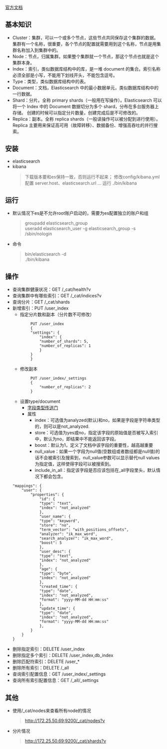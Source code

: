 [官方文档](https://www.elastic.co/guide/cn/elasticsearch/guide/current/getting-started.html)
## 基本知识
- Cluster：集群，可以一个或多个节点，这些节点共同保存这个集群的数据。集群有一个名称，很重要，各个节点的配置就需要用到这个名称，节点是用集群名称加入到集群中的。
- Node：节点，归属集群。如果整个集群就一个节点，那这个节点也就是这个集群本身。
- Index：索引，类似数据库结构中的库，是一堆 document 的集合。索引名称必须全部是小写，不能用下划线开头，不能包含逗号。
- Type：类型，类似数据库结构中的表。
- Document：文档，Elasticsearch 中的最小数据单元，类似数据库结构中的一行数据。
- Shard：分片。全称 primary shards（一般用在写操作）。Elasticsearch 可以将一个 Index 中的 Document 数据切分为多个 shard，分布在多台服务器上存储。
    创建的时候可以指定分片数量，创建完成后是不可修改的。
- Replica：副本。全称 replica shards（一般读操作可以被分配到进行使用）。Replica 主要用来保证高可用（故障转移）、数据备份、增强高吞吐的并行搜索。
## 安装
- elasticsearch
- kibana
    > 下载版本要和es保持一致，否则运行不起来；
    > 修改config/kibana.yml配置 server.host、elasticsearch.url ...
    > 运行 ./bin/kibana  

## 运行
- 默认情况下es是不允许root账户启动的，需要为es配置独立的账户和组   
    > groupadd elasticsearch_group    
    > useradd elasticsearch_user -g elasticsearch_group -s /sbin/nologin  
- 命令 
    > bin/elasticsearch -d     
    > ./bin/kibana  
## 操作
- 查询集群健康状况：GET /_cat/health?v
- 查询集群中有哪些索引：GET /_cat/indices?v
- 查询分片：GET /_cat/shards
- 新增索引：PUT /user_index
    - 指定分片数和副本（分片数不可修改）
    ```
            PUT /user_index
            {
            "settings": {
                "index": {
                "number_of_shards": 5,
                "number_of_replicas": 1
                }
            }
            }
    ```     
    - 修改副本
    ```
            PUT /user_index/_settings
            {
                "number_of_replicas": 2
            }
    ```
    - 设置type/document
        - [字段类型传送门](https://blog.csdn.net/chengyuqiang/article/details/79048800)
        - 属性
            - index：可选值为analyzed(默认)和no，如果是字段是字符串类型的，则可以是not_analyzed.
            - store：可选值为yes或no，指定该字段的原始值是否被写入索引中，默认为no，即结果中不能返回该字段。
            - boost：默认为1，定义了文档中该字段的重要性，越高越重要
            - null_value：如果一个字段为null值(空数组或者数组都是null值)的话不会被索引及搜索到，null_value参数可以显示替代null values为指定值，这样使得字段可以被搜索到。
            - include_in_all：指定该字段是否应该包括在_all字段里头，默认情况下都会包含。
    ```
    "mappings": {
        "user": {
            "properties": {
                "id": {
                "type": "text",
                "index": "not_analyzed"
                },
                "user_name": {
                "type": "keyword",
                "store": "no",
                "term_vector": "with_positions_offsets",
                "analyzer": "ik_max_word",
                "search_analyzer": "ik_max_word",
                "boost": 5
                },
                "user_desc": {
                "type": "text",
                "index": "not_analyzed"
                },
                "age": {
                "type": "byte",
                "index": "not_analyzed"
                },
                "created_time": {
                "type": "date",
                "index": "not_analyzed",
                "format": "yyyy-MM-dd HH:mm:ss"
                },
                "update_time": {
                "type": "date",
                "index": "not_analyzed",
                "format": "yyyy-MM-dd HH:mm:ss"
                },
            }
        }
    }
    ```
- 删除指定索引：DELETE /user_index
- 删除指定多个索引：DELETE /user_index,db_index
- 删除匹配符索引：DELETE /user_*
- 删除所有索引：DELETE /_all
- 查询索引配置信息：GET /user_index/_settings
- 查询所有索引配置信息：GET /_all/_settings
## 其他
- 使用/_cat/nodes来查看所有node的情况
    > http://172.25.50.69:9200/_cat/nodes?v
- 分片情况
    > http://172.25.50.69:9200/_cat/shards?v
